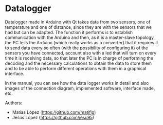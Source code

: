 # Datalogger

Datalogger made in Arduino with Qt takes data from two sensors, one of temperature and one of distance, since they are with the sensors that we had but can be adapted. The function it performs is to establish communication with the Arduino and then, as it is a master-slave topology, the PC tells the Arduino (which really works as a converter) that it requires it to send data every so often (with the possibility of configuring it) of the sensors you have connected, account also with a led that will turn on every time it is receiving data, so that later the PC is in charge of performing the decoding and the necessary calculations to obtain the data to store them and to be able to perform different operations with them in a graphical interface.

In the manual, you can see how the data logger works in detail and also images of the connection diagram, implemented software, interface made, etc.

Authors:

* Matías López (https://github.com/matiflp)
* Jesús López (https://github.com/jesu95)
